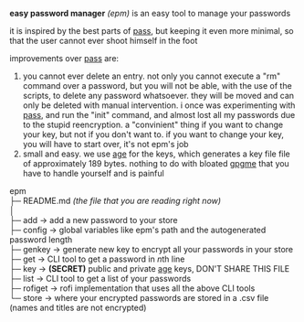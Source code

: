 **easy password manager** *(epm)* is an easy tool to manage your passwords

it is inspired by the best parts of [pass](https://wiki.archlinux.org/title/Pass), but keeping it even more minimal, so that the user cannot ever shoot himself in the foot

improvements over [pass](https://wiki.archlinux.org/title/Pass) are:

1) you cannot ever delete an entry. not only you cannot execute a "rm" command over a password, but you will not be able, with the use of the scripts, to delete any password whatsoever. they will be moved and can only be deleted with manual intervention. i once was experimenting with [pass](https://wiki.archlinux.org/title/Pass), and run the "init" command, and almost lost all my passwords due to the stupid reencryption. a "convinient" thing if you want to change your key, but not if you don't want to. if you want to change your key, you will have to start over, it's not epm's job
2) small and easy. we use [age](https://github.com/FiloSottile/age) for the keys, which generates a key file file of approximately 189 bytes. nothing to do with bloated [gpgme](https://gnupg.org/software/gpgme/index.html) that you have to handle yourself and is painful

epm  
├─ README.md *(the file that you are reading right now)*  
│   
├─ add -> add a new password to your store  
├─ config -> global variables like epm's path and the autogenerated password length  
├─ genkey -> generate new key to encrypt all your passwords in your store  
├─ get -> CLI tool to get a password in *n*th line  
├─ key -> **(SECRET)** public and private [age](https://github.com/FiloSottile/age) keys, DON'T SHARE THIS FILE  
├─ list -> CLI tool to get a list of your passwords  
├─ rofiget -> rofi implementation that uses all the above CLI tools  
└─ store -> where your encrypted passwords are stored in a .csv file (names and titles are not encrypted)  
